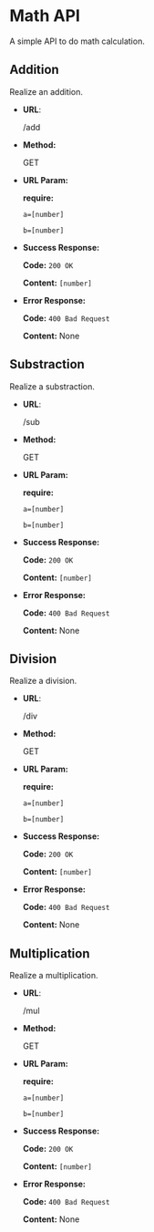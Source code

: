 # Math API

A simple API to do math calculation.

## Addition

Realize an addition.

* __URL__: 

    /add

* __Method:__

    GET

* __URL Param:__

    __require:__
    
    `a=[number]`

    `b=[number]`

* __Success Response:__

    __Code:__ `200 OK`
    
    __Content:__ `[number]`

* __Error Response:__

    __Code:__ `400 Bad Request`

    __Content:__ None

## Substraction

Realize a substraction.

* __URL__: 

    /sub

* __Method:__

    GET

* __URL Param:__

    __require:__
    
    `a=[number]`

    `b=[number]`

* __Success Response:__

    __Code:__ `200 OK`
    
    __Content:__ `[number]`

* __Error Response:__

    __Code:__ `400 Bad Request`
    
    __Content:__ None

## Division

Realize a division.

* __URL__: 

    /div

* __Method:__

    GET

* __URL Param:__

    __require:__
    
    `a=[number]`

    `b=[number]`

* __Success Response:__

    __Code:__ `200 OK`
    
    __Content:__ `[number]`

* __Error Response:__

    __Code:__ `400 Bad Request`
    
    __Content:__ None

## Multiplication

Realize a multiplication.

* __URL__: 

    /mul

* __Method:__

    GET

* __URL Param:__

    __require:__
    
    `a=[number]`

    `b=[number]`

* __Success Response:__

    __Code:__ `200 OK`
    
    __Content:__ `[number]`

* __Error Response:__

    __Code:__ `400 Bad Request`
    
    __Content:__ None

